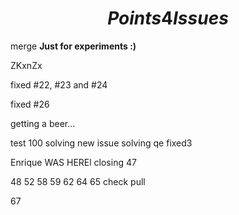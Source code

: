 # $$ Points 4 Issues $$
merge 
**Just for experiments :)**

ZKxnZx

fixed #22, #23 and #24

fixed #26

getting a beer...

test 100 solving
new issue solving
qe
fixed3

Enrique WAS HEREl
closing 47

48
52
58
59
62
64
65
check pull

67
